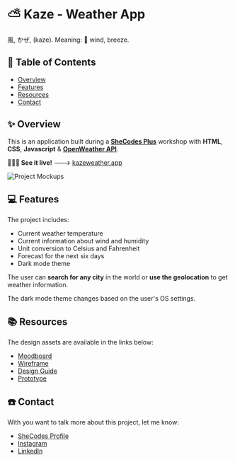 # ⛅ Kaze - Weather App

風, かぜ, (kaze). Meaning: 🎐 wind, breeze.

## 📃 Table of Contents

- [Overview](#overview)
- [Features](#features)
- [Resources](#resources)
- [Contact](#contact)

## ✨ Overview

This is an application built during a [**SheCodes Plus**](https://www.shecodes.io/) workshop with **HTML**, **CSS**, **Javascript** & [**OpenWeather API**](https://openweathermap.org/).

**👩🏻‍💻 See it live!** --->
[kazeweather.app](https://practical-elion-1bd00e.netlify.app/)

![Project Mockups](https://i.imgur.com/hXVUiff.png)

## 💻 Features

The project includes:

- Current weather temperature
- Current information about wind and humidity
- Unit conversion to Celsius and Fahrenheit
- Forecast for the next six days
- Dark mode theme

The user can **search for any city** in the world or **use the geolocation** to get weather information.

The dark mode theme changes based on the user's OS settings.

## 📚 Resources

The design assets are available in the links below:

- [Moodboard](https://www.figma.com/proto/oZpImFMjMCo5TVLOFwqUOT/Weather-App?node-id=304%3A415&scaling=scale-down&page-id=0%3A1)
- [Wireframe](https://www.figma.com/proto/oZpImFMjMCo5TVLOFwqUOT/Weather-App?node-id=304%3A411&scaling=contain&page-id=2%3A2)
- [Design Guide](https://www.figma.com/proto/oZpImFMjMCo5TVLOFwqUOT/Weather-App?node-id=304%3A430&scaling=scale-down&page-id=304%3A414)
- [Prototype](https://www.figma.com/proto/oZpImFMjMCo5TVLOFwqUOT/Weather-App?node-id=304%3A413&scaling=contain&page-id=2%3A3)

## ☎️ Contact

With you want to talk more about this project, let me know:

- [SheCodes Profile](https://www.shecodes.io/students/435-polliana-araujo)
- [Instagram](https://www.instagram.com/pollibud/)
- [LinkedIn](https://www.linkedin.com/in/pollianaaraujo/)
